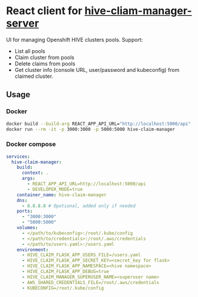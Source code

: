 # React client for [hive-cliam-manager-server](https://github.com/RedHatQE/hive-claim-manager-server)

UI for managing Openshift HIVE clusters pools.
Support:

- List all pools
- Claim cluster from pools
- Delete claims from pools
- Get cluster info (console URL, user/password and kubeconfig) from claimed cluster.

## Usage

### Docker

```bash
docker build --build-arg REACT_APP_API_URL="http://localhost:5000/api" -t hive-claim-manager .
docker run --rm -it -p 3000:3000 -p 5000:5000 hive-claim-manager
```

### Docker compose

```yaml
services:
  hive-claim-manager:
    build:
      context: .
      args:
        - REACT_APP_API_URL=http://localhost:5000/api
        - DEVELOPER_MODE=true
    container_name: hive-claim-manager
    dns:
      - 8.8.8.8 # Opotional, added only if needed
    ports:
      - "3000:3000"
      - "5000:5000"
    volumes:
      - </path/to/kubeconfig>:/root/.kube/config
      - </path/to/credentials>:/root/.aws/credentials
      - </path/to/users.yaml>:/users.yaml
    environment:
      - HIVE_CLAIM_FLASK_APP_USERS_FILE=/users.yaml
      - HIVE_CLAIM_FLASK_APP_SECRET_KEY=<secret_key for flask>
      - HIVE_CLAIM_FLASK_APP_NAMESPACE=<hive namespace>
      - HIVE_CLAIM_FLASK_APP_DEBUG=true
      - HIVE_CLAIM_MANAGER_SUPERUSER_NAME=<superuser name>
      - AWS_SHARED_CREDENTIALS_FILE=/root/.aws/credentials
      - KUBECONFIG=/root/.kube/config
```
